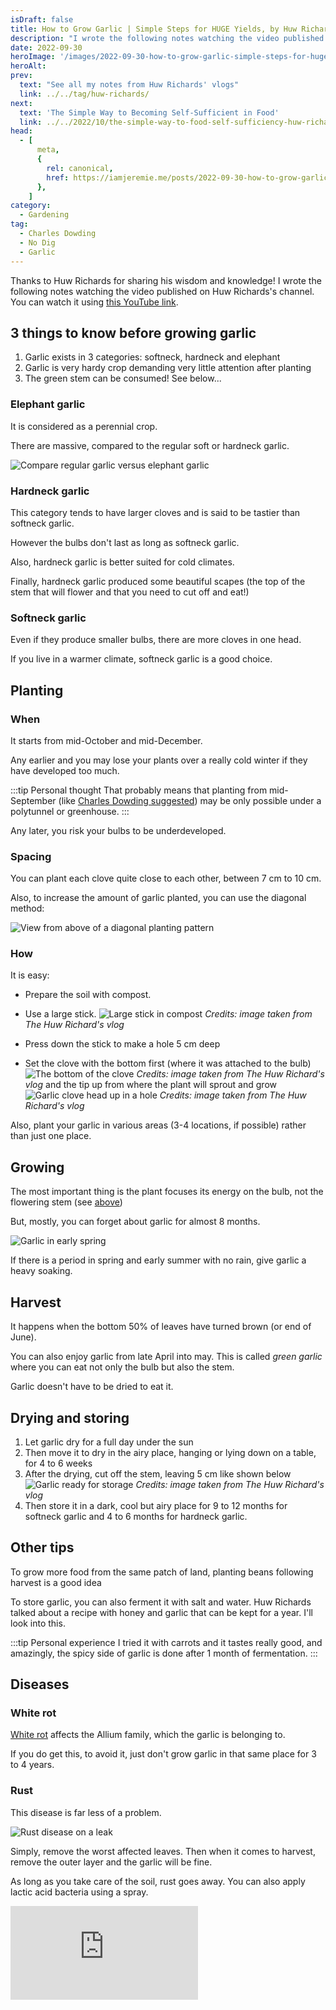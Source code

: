 ```yaml
---
isDraft: false
title: How to Grow Garlic | Simple Steps for HUGE Yields, by Huw Richards
description: "I wrote the following notes watching the video published on Huw Richards's channel"
date: 2022-09-30
heroImage: '/images/2022-09-30-how-to-grow-garlic-simple-steps-for-huge-yields-huw-richards-hero.jpg'
heroAlt:
prev:
  text: "See all my notes from Huw Richards' vlogs"
  link: ../../tag/huw-richards/
next:
  text: 'The Simple Way to Becoming Self-Sufficient in Food'
  link: ../../2022/10/the-simple-way-to-food-self-sufficiency-huw-richards/
head:
  - [
      meta,
      {
        rel: canonical,
        href: https://iamjeremie.me/posts/2022-09-30-how-to-grow-garlic-simple-steps-for-huge-yields-huw-richards/,
      },
    ]
category:
  - Gardening
tag:
  - Charles Dowding
  - No Dig
  - Garlic
---
```


Thanks to Huw Richards for sharing his wisdom and knowledge!
I wrote the following notes watching the video published on Huw Richards's channel.
You can watch it using [this YouTube link](https://www.youtube.com/watch?v=FmCBTd_qCh0).

## 3 things to know before growing garlic

1. Garlic exists in 3 categories: softneck, hardneck and elephant
2. Garlic is very hardy crop demanding very little attention after planting
3. The green stem can be consumed! See below...

### Elephant garlic

It is considered as a perennial crop.

There are massive, compared to the regular soft or hardneck garlic.

![Compare regular garlic versus elephant garlic](./elephant-vs-regular-garlic.jpg "Credits: image taken from Huw Richard's vlog")

### Hardneck garlic

This category tends to have larger cloves and is said to be tastier than softneck garlic.

However the bulbs don't last as long as softneck garlic.

Also, hardneck garlic is better suited for cold climates.

Finally, hardneck garlic produced some beautiful scapes (the top of the stem that will flower and that you need to cut off and eat!)

### Softneck garlic

Even if they produce smaller bulbs, there are more cloves in one head.

If you live in a warmer climate, softneck garlic is a good choice.

## Planting

### When

It starts from mid-October and mid-December.

Any earlier and you may lose your plants over a really cold winter if they have developed too much.

:::tip Personal thought
That probably means that planting from mid-September (like [Charles Dowding suggested](../2022-09-28-grow-garlic-easy-with-no-dig-tips-for-harvest-charles-dowding/README.md)) may be only possible under a polytunnel or greenhouse.
:::

Any later, you risk your bulbs to be underdeveloped.

### Spacing

You can plant each clove quite close to each other, between 7 cm to 10 cm.

Also, to increase the amount of garlic planted, you can use the diagonal method:

![View from above of a diagonal planting pattern](./diagonal-planting.jpg "Credits: image taken from Huw Richard's vlog")

### How

It is easy:

- Prepare the soil with compost.
- Use a large stick.
  ![Large stick in compost](./how-to-plant.jpg)
  _Credits: image taken from The Huw Richard's vlog_

- Press down the stick to make a hole 5 cm deep
- Set the clove with the bottom first (where it was attached to the bulb)
  ![The bottom of the clove](./bottom-clove.jpg)
  _Credits: image taken from The Huw Richard's vlog_
  and the tip up from where the plant will sprout and grow
  ![Garlic clove head up in a hole](./garlic-clove-head-up-in-a-hole.jpg)
  _Credits: image taken from The Huw Richard's vlog_

Also, plant your garlic in various areas (3-4 locations, if possible) rather than just one place.

## Growing

The most important thing is the plant focuses its energy on the bulb, not the flowering stem (see [above](#hardneck-garlic))

But, mostly, you can forget about garlic for almost 8 months.

![Garlic in early spring](./garlic-early-spring.jpg "Credits: image taken from Huw Richard's vlog")

If there is a period in spring and early summer with no rain, give garlic a heavy soaking.

## Harvest

It happens when the bottom 50% of leaves have turned brown (or end of June).

You can also enjoy garlic from late April into may.
This is called _green garlic_ where you can eat not only the bulb but also the stem.

Garlic doesn't have to be dried to eat it.

## Drying and storing

1. Let garlic dry for a full day under the sun
2. Then move it to dry in the airy place, hanging or lying down on a table, for 4 to 6 weeks
3. After the drying, cut off the stem, leaving 5 cm like shown below
   ![Garlic ready for storage](./garlic-ready-for-storage.jpg)
   _Credits: image taken from The Huw Richard's vlog_
4. Then store it in a dark, cool but airy place for 9 to 12 months for softneck garlic and 4 to 6 months for hardneck garlic.

## Other tips

To grow more food from the same patch of land, planting beans following harvest is a good idea

To store garlic, you can also ferment it with salt and water.
Huw Richards talked about a recipe with honey and garlic that can be kept for a year. I'll look into this.

:::tip Personal experience
I tried it with carrots and it tastes really good, and amazingly, the spicy side of garlic is done after 1 month of fermentation.
:::

## Diseases

### White rot

[White rot](https://www.bing.com/search?q=white%20rot%20disease) affects the Allium family, which the garlic is belonging to.

If you do get this, to avoid it, just don't grow garlic in that same place for 3 to 4 years.

### Rust

This disease is far less of a problem.

![Rust disease on a leak](./rust-disease.jpg "Credits: image taken from Huw Richard's vlog")

Simply, remove the worst affected leaves. Then when it comes to harvest, remove the outer layer and the garlic will be fine.

As long as you take care of the soil, rust goes away. You can also apply lactic acid bacteria using a spray.

<!-- markdownlint-disable MD033 -->
<p class="newsletter-wrapper"><iframe class="newsletter-embed" src="https://iamjeremie.substack.com/embed" frameborder="0" scrolling="no"></iframe></p>
